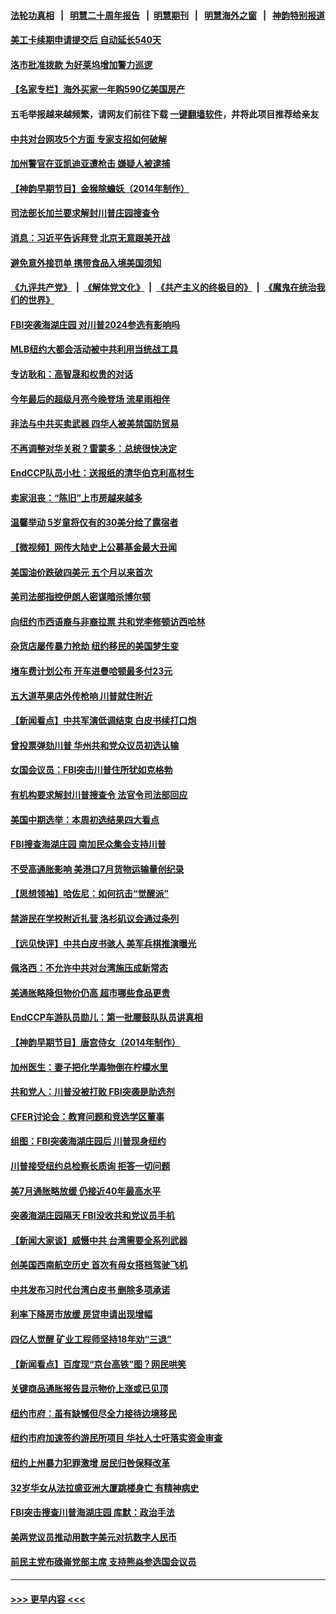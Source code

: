 #### [法轮功真相](https://github.com/gfw-breaker/truth/blob/master/README.md?t=0) &nbsp;&nbsp;|&nbsp;&nbsp; [明慧二十周年报告](https://github.com/gfw-breaker/mh-reports/blob/master/README.md?t=0) &nbsp;&nbsp;|&nbsp;&nbsp;[明慧期刊](https://github.com/gfw-breaker/mh-qikan) &nbsp;&nbsp;|&nbsp;&nbsp; [明慧海外之窗](https://github.com/gfw-breaker/mh-news/blob/master/README.md?t=0) &nbsp;&nbsp;|&nbsp;&nbsp; [神韵特别报道](https://github.com/gfw-breaker/mh-news/blob/master/shenyun.md?t=0)
#### [美工卡续期申请提交后 自动延长540天](../pages/nsc412/n13800416.md?t=08120901) 
#### [洛市批准拨款 为好莱坞增加警力巡逻](../pages/nsc412/n13800645.md?t=08120901) 
#### [【名家专栏】海外买家一年购590亿美国房产](../pages/nsc412/n13800325.md?t=08120901) 
#### 五毛举报越来越频繁，请网友们前往下载 [一键翻墙软件](https://github.com/gfw-breaker/ssr-accounts)，并将此项目推荐给亲友
#### [中共对台网攻5个方面 专家支招如何破解](../pages/nsc412/n13800427.md?t=08120901) 
#### [加州警官在亚凯迪亚遭枪击 嫌疑人被逮捕](../pages/nsc412/n13800584.md?t=08120901) 
#### [【神韵早期节目】金猴除蟾妖（2014年制作）](../pages/nsc412/n13800414.md?t=08120901) 
#### [司法部长加兰要求解封川普庄园搜查令](../pages/nsc412/n13800552.md?t=08120901) 
#### [消息：习近平告诉拜登 北京无意跟美开战](../pages/nsc412/n13800541.md?t=08120901) 
#### [避免意外接罚单 携带食品入境美国须知](../pages/nsc412/n13800380.md?t=08120901) 
#### [《九评共产党》](https://github.com/begood0513/9ping.md/blob/master/README.md) &nbsp;|&nbsp; [《解体党文化》](../../../../jtdwh.md/blob/master/README.md)  &nbsp;|&nbsp; [《共产主义的终极目的》](../../../../gczydzjmd.md/blob/master/README.md) &nbsp;|&nbsp; [《魔鬼在统治我们的世界》](../../../../mgztzwmdsj.md/blob/master/README.md) 
#### [FBI突袭海湖庄园 对川普2024参选有影响吗](../pages/nsc412/n13800411.md?t=08120901) 
#### [MLB纽约大都会活动被中共利用当统战工具](../pages/nsc412/n13800126.md?t=08120901) 
#### [专访耿和：高智晟和权贵的对话](../pages/nsc412/n13800480.md?t=08120901) 
#### [今年最后的超级月亮今晚登场 流星雨相伴](../pages/nsc412/n13800449.md?t=08120901) 
#### [非法与中共买卖武器 四华人被美禁国防贸易](../pages/nsc412/n13800431.md?t=08120901) 
#### [不再调整对华关税？雷蒙多：总统很快决定](../pages/nsc412/n13800218.md?t=08120901) 
#### [EndCCP队员小杜：送报纸的清华伯克利高材生](../pages/nsc412/n13800311.md?t=08120901) 
#### [卖家沮丧：“陈旧”上市房越来越多](../pages/nsc412/n13800258.md?t=08120901) 
#### [温馨举动 5岁童将仅有的30美分给了露宿者](../pages/nsc412/n13800152.md?t=08120901) 
#### [【微视频】网传大陆史上公募基金最大丑闻](../pages/nsc412/n13800399.md?t=08120901) 
#### [美国油价跌破四美元 五个月以来首次](../pages/nsc412/n13800285.md?t=08120901) 
#### [美司法部指控伊朗人密谋暗杀博尔顿](../pages/nsc412/n13800161.md?t=08120901) 
#### [向纽约市西语裔与非裔拉票 共和党李修顿访西哈林](../pages/nsc412/n13800119.md?t=08120901) 
#### [杂货店屡传暴力抢劫 纽约移民的美国梦生变](../pages/nsc412/n13800089.md?t=08120901) 
#### [堵车费计划公布 开车进曼哈顿最多付23元](../pages/nsc412/n13800107.md?t=08120901) 
#### [五大道苹果店外传枪响 川普就住附近](../pages/nsc412/n13800103.md?t=08120901) 
#### [【新闻看点】中共军演低调结束 白皮书续打口炮](../pages/nsc412/n13799806.md?t=08120901) 
#### [曾投票弹劾川普 华州共和党众议员初选认输](../pages/nsc412/n13800007.md?t=08120901) 
#### [女国会议员：FBI突击川普住所犹如克格勃](../pages/nsc412/n13800018.md?t=08120901) 
#### [有机构要求解封川普搜查令 法官令司法部回应](../pages/nsc412/n13799984.md?t=08120901) 
#### [美国中期选举：本周初选结果四大看点](../pages/nsc412/n13799858.md?t=08120901) 
#### [FBI搜查海湖庄园 南加民众集会支持川普](../pages/nsc412/n13800010.md?t=08120901) 
#### [不受高通胀影响 美港口7月货物运输量创纪录](../pages/nsc412/n13799976.md?t=08120901) 
#### [【思想领袖】哈佐尼：如何抗击“觉醒派”](../pages/nsc412/n13790244.md?t=08120901) 
#### [禁游民在学校附近扎营 洛杉矶议会通过条列](../pages/nsc412/n13799961.md?t=08120901) 
#### [【远见快评】中共白皮书骇人 美军兵棋推演曝光](../pages/nsc412/n13799913.md?t=08120901) 
#### [佩洛西：不允许中共对台湾施压成新常态](../pages/nsc412/n13799927.md?t=08120901) 
#### [美通胀略降但物价仍高 超市哪些食品更贵](../pages/nsc412/n13799895.md?t=08120901) 
#### [EndCCP车游队员勋儿：第一批腰鼓队队员讲真相](../pages/nsc412/n13799669.md?t=08120901) 
#### [【神韵早期节目】唐宫侍女（2014年制作）](../pages/nsc412/n13799843.md?t=08120901) 
#### [加州医生：妻子把化学毒物倒在柠檬水里](../pages/nsc412/n13799915.md?t=08120901) 
#### [共和党人：川普没被打败 FBI突袭是助选剂](../pages/nsc412/n13799853.md?t=08120901) 
#### [CFER讨论会：教育问题和竞选学区董事](../pages/nsc412/n13799861.md?t=08120901) 
#### [组图：FBI突袭海湖庄园后 川普现身纽约](../pages/nsc412/n13799524.md?t=08120901) 
#### [川普接受纽约总检察长质询 拒答一切问题](../pages/nsc412/n13799778.md?t=08120901) 
#### [美7月通胀略放缓 仍接近40年最高水平](../pages/nsc412/n13799732.md?t=08120901) 
#### [突袭海湖庄园隔天 FBI没收共和党议员手机](../pages/nsc412/n13799749.md?t=08120901) 
#### [【新闻大家谈】威慑中共 台湾需要全系列武器](../pages/nsc412/n13799721.md?t=08120901) 
#### [创美国西南航空历史 首次有母女搭档驾驶飞机](../pages/nsc412/n13799191.md?t=08120901) 
#### [中共发布习时代台湾白皮书 删除多项承诺](../pages/nsc412/n13799640.md?t=08120901) 
#### [利率下降房市放缓 房贷申请出现增幅](../pages/nsc412/n13799562.md?t=08120901) 
#### [四亿人觉醒 矿业工程师坚持18年劝“三退”](../pages/nsc412/n13799421.md?t=08120901) 
#### [【新闻看点】百度现“京台高铁”图？网民哄笑](../pages/nsc412/n13799099.md?t=08120901) 
#### [关键商品通胀报告显示物价上涨或已见顶](../pages/nsc412/n13799137.md?t=08120901) 
#### [纽约市府：虽有缺憾但尽全力接待边境移民](../pages/nsc412/n13799277.md?t=08120901) 
#### [纽约市府加速签约游民所项目 华社人士吁落实资金审查](../pages/nsc412/n13799279.md?t=08120901) 
#### [纽约上州暴力犯罪激增 居民归咎保释改革](../pages/nsc412/n13799267.md?t=08120901) 
#### [32岁华女从法拉盛亚洲大厦跳楼身亡 有精神病史](../pages/nsc412/n13799275.md?t=08120901) 
#### [FBI突击搜查川普海湖庄园 库默：政治手法](../pages/nsc412/n13799285.md?t=08120901) 
#### [美两党议员推动用数字美元对抗数字人民币](../pages/nsc412/n13799236.md?t=08120901) 
#### [前民主党布碌崙党部主席 支持熊焱参选国会议员](../pages/nsc412/n13799264.md?t=08120901) 

----
#### [ >>> 更早内容 <<< ](../indexes/nsc412-earlier.md)
